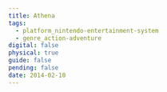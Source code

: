 ```yaml
---
title: Athena
tags:
  - platform_nintendo-entertainment-system
  - genre_action-adventure
digital: false
physical: true
guide: false
pending: false
date: 2014-02-10
---
```

